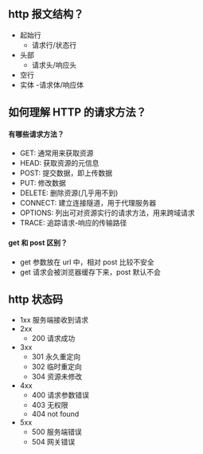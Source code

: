 ## http 报文结构？

- 起始行
  - 请求行/状态行
- 头部
  - 请求头/响应头
- 空行
- 实体 -请求体/响应体

## 如何理解 HTTP 的请求方法？

#### 有哪些请求方法？

- GET: 通常用来获取资源
- HEAD: 获取资源的元信息
- POST: 提交数据，即上传数据
- PUT: 修改数据
- DELETE: 删除资源(几乎用不到)
- CONNECT: 建立连接隧道，用于代理服务器
- OPTIONS: 列出可对资源实行的请求方法，用来跨域请求
- TRACE: 追踪请求-响应的传输路径

#### get 和 post 区别？

- get 参数放在 url 中，相对 post 比较不安全
- get 请求会被浏览器缓存下来，post 默认不会

## http 状态码

- 1xx 服务端接收到请求
- 2xx
  - 200 请求成功
- 3xx
  - 301 永久重定向
  - 302 临时重定向
  - 304 资源未修改
- 4xx
  - 400 请求参数错误
  - 403 无权限
  - 404 not found
- 5xx
  - 500 服务端错误
  - 504 网关错误
